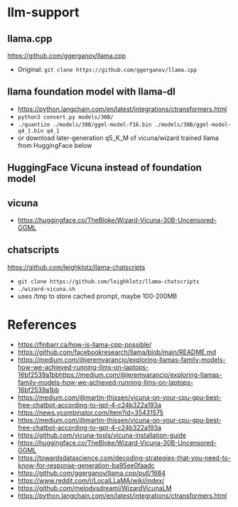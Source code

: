 # llm-support

## llama.cpp
https://github.com/ggerganov/llama.cpp

- Original: `git clone https://github.com/ggerganov/llama.cpp`

## llama foundation model with llama-dl
- https://python.langchain.com/en/latest/integrations/ctransformers.html
- `python3 convert.py models/30B/`
- `./quantize ./models/30B/ggml-model-f16.bin ./models/30B/ggml-model-q4_1.bin q4_1`
- or download later-generation q5_K_M of vicuna/wizard trained llama from HuggingFace below

## HuggingFace Vicuna instead of foundation model

## vicuna
- https://huggingface.co/TheBloke/Wizard-Vicuna-30B-Uncensored-GGML

## chatscripts
https://github.com/leighklotz/llama-chatscripts

- `git clone https://github.com/leighklotz/llama-chatscripts`
- `./wizard-vicuna.sh`
- uses /tmp to store cached prompt, maybe 100-200MB

# References
- https://finbarr.ca/how-is-llama-cpp-possible/
- https://github.com/facebookresearch/llama/blob/main/README.md
- https://medium.com/@jeremyarancio/exploring-llamas-family-models-how-we-achieved-running-llms-on-laptops-16bf2539a1bbhttps://medium.com/@jeremyarancio/exploring-llamas-family-models-how-we-achieved-running-llms-on-laptops-16bf2539a1bb
- https://medium.com/@martin-thissen/vicuna-on-your-cpu-gpu-best-free-chatbot-according-to-gpt-4-c24b322a193a
- https://news.ycombinator.com/item?id=35431575
- https://medium.com/@martin-thissen/vicuna-on-your-cpu-gpu-best-free-chatbot-according-to-gpt-4-c24b322a193a
- https://github.com/vicuna-tools/vicuna-installation-guide
- https://huggingface.co/TheBloke/Wizard-Vicuna-30B-Uncensored-GGML
- https://towardsdatascience.com/decoding-strategies-that-you-need-to-know-for-response-generation-ba95ee0faadc
- https://github.com/ggerganov/llama.cpp/pull/1684
- https://www.reddit.com/r/LocalLLaMA/wiki/index/
- https://github.com/melodysdreamj/WizardVicunaLM
- https://python.langchain.com/en/latest/integrations/ctransformers.html

